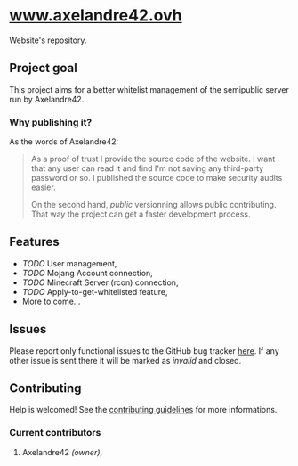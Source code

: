 # www.axelandre42.ovh

Website's repository.

## Project goal

This project aims for a better whitelist management of the semipublic server run by Axelandre42.

### Why publishing it?

As the words of Axelandre42:

> As a proof of trust I provide the source code of the website.
> I want that any user can read it and find I'm not saving any third-party password or so.
> I published the source code to make security audits easier.
>
> On the second hand, _public_ versionning allows public contributing.
> That way the project can get a faster development process.

## Features

- _TODO_ User management,
- _TODO_ Mojang Account connection,
- _TODO_ Minecraft Server (rcon) connection,
- _TODO_ Apply-to-get-whitelisted feature,
- More to come...

## Issues

Please report only functional issues to the GitHub bug tracker [here](https://github.com/Axelandre42/website/issues).
If any other issue is sent there it will be marked as _invalid_ and closed.

## Contributing

Help is welcomed! See the [contributing guidelines](CONTRIBUTING.md) for more informations.

### Current contributors

1. Axelandre42 _(owner)_,
